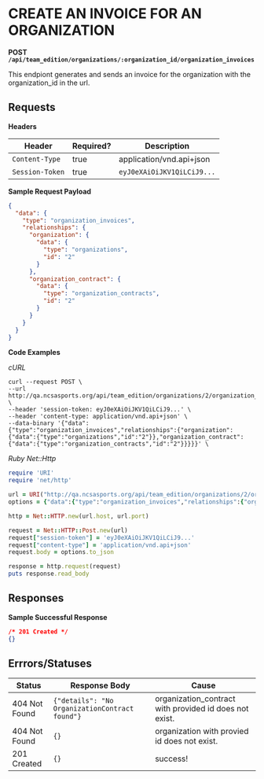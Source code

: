 # CREATE AN INVOICE FOR AN ORGANIZATION

**POST `/api/team_edition/organizations/:organization_id/organization_invoices`**

This endpiont generates and sends an invoice for the organization with the organization_id in the url.

## Requests

**Headers**

| Header          | Required? | Description                |
|-----------------|-----------|----------------------------|
| `Content-Type`  | true      | application/vnd.api+json   |
| `Session-Token` | true      | `eyJ0eXAiOiJKV1QiLCiJ9...` |


**Sample Request Payload**

```json
{
  "data": {
    "type": "organization_invoices",
    "relationships": {
      "organization": {
        "data": {
          "type": "organizations",
          "id": "2"
        }
      },
      "organization_contract": {
        "data": {
          "type": "organization_contracts",
          "id": "2"
        }
      }
    }
  }
}
```

**Code Examples**

_cURL_

```shell
curl --request POST \
--url http://qa.ncsasports.org/api/team_edition/organizations/2/organization_invoices \
--header 'session-token: eyJ0eXAiOiJKV1QiLCiJ9...' \
--header 'content-type: application/vnd.api+json' \
--data-binary '{"data":{"type":"organization_invoices","relationships":{"organization":{"data":{"type":"organizations","id":"2"}},"organization_contract":{"data":{"type":"organization_contracts","id":"2"}}}}}' \
```

_Ruby Net::Http_

```ruby
require 'URI'
require 'net/http'

url = URI("http://qa.ncsasports.org/api/team_edition/organizations/2/organization_invoices")
options = {"data":{"type":"organization_invoices","relationships":{"organization":{"data":{"type":"organizations","id":"2"}},"organization_contract":{"data":{"type":"organization_contracts","id":"2"}}}}}

http = Net::HTTP.new(url.host, url.port)

request = Net::HTTP::Post.new(url)
request["session-token"] = 'eyJ0eXAiOiJKV1QiLCiJ9...'
request["content-type"] = 'application/vnd.api+json'
request.body = options.to_json

response = http.request(request)
puts response.read_body
```


## Responses

**Sample Successful Response**

```json
/* 201 Created */
{}
```

## Errrors/Statuses

| Status        | Response Body                                  | Cause                                                  |
|---------------|------------------------------------------------|--------------------------------------------------------|
| 404 Not Found | `{"details": "No OrganizationContract found"}` | organization_contract with provided id does not exist. |
| 404 Not Found | `{}`                                           | organization with provied id does not exist.           |
| 201 Created   | `{}`                                           | success!                                               |
